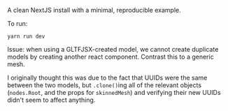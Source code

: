 A clean NextJS install with a minimal, reproducible example.

To run:

```
yarn run dev
```

Issue: when using a GLTFJSX-created model, we cannot create duplicate models by creating another react component. Contrast this to a generic mesh.

I originally thought this was due to the fact that UUIDs were the same between the two models, but `.clone()`ing all of the relevant objects (`nodes.Root`, and the props for `skinnedMesh`) and verifying their new UUIDs didn't seem to affect anything.
